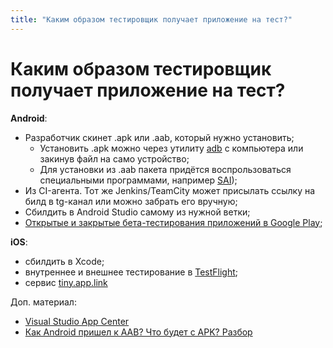 ```yaml
---
title: "Каким образом тестировщик получает приложение на тест?"
---
```


# Каким образом тестировщик получает приложение на тест?

**Android**:

* Разработчик скинет .apk или .aab, который нужно установить;
    * Установить .apk можно через утилиту [adb](android-debug-bridge-adb) с компьютера или закинув файл на само устройство;
    * Для установки из .aab пакета придётся воспрользоваться специальными программами, например [SAI](https://play.google.com/store/apps/details?id=com.aefyr.sai));
* Из CI-агента. Тот же Jenkins/TeamCity может присылать ссылку на билд в tg-канал или можно забрать его вручную;
* Сбилдить в Android Studio самому из нужной ветки;
* [Открытые и закрытые бета-тестирования приложений в Google Play](https://support.google.com/googleplay/android-developer/answer/9845334?hl=ru);

**iOS**:

* сбилдить в Xcode;
* внутреннее и внешнее тестирование в [TestFlight](https://testflight.apple.com);
* сервис [tiny.app.link](https://getappbox.com)

Доп. материал:

* [Visual Studio App Center](https://appcenter.ms)
* [Как Android пришел к AAB? Что будет с APK? Разбор](https://habr.com/ru/companies/droider/articles/568760/)